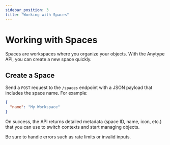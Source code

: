 ```yaml
---
sidebar_position: 3
title: "Working with Spaces"
---
```


# Working with Spaces

Spaces are workspaces where you organize your objects. With the Anytype API, you can create a new space quickly.

## Create a Space

Send a `POST` request to the `/spaces` endpoint with a JSON payload that includes the space name. For example:

```json
{
  "name": "My Workspace"
}
```

On success, the API returns detailed metadata (space ID, name, icon, etc.) that you can use to switch contexts and start managing objects.

Be sure to handle errors such as rate limits or invalid inputs.
